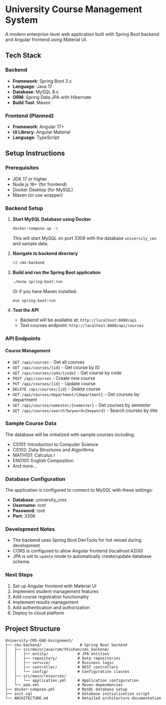 # University Course Management System

A modern enterprise-level web application built with Spring Boot backend and Angular frontend using Material UI.

## Tech Stack

### Backend
- **Framework**: Spring Boot 3.x
- **Language**: Java 17
- **Database**: MySQL 8.x
- **ORM**: Spring Data JPA with Hibernate
- **Build Tool**: Maven

### Frontend (Planned)
- **Framework**: Angular 17+
- **UI Library**: Angular Material
- **Language**: TypeScript

## Setup Instructions

### Prerequisites
- JDK 17 or higher
- Node.js 16+ (for frontend)
- Docker Desktop (for MySQL)
- Maven (or use wrapper)

### Backend Setup

1. **Start MySQL Database using Docker**
   ```bash
   docker-compose up -d
   ```
   This will start MySQL on port 3306 with the database `university_cms` and sample data.

2. **Navigate to backend directory**
   ```bash
   cd cms-backend
   ```

3. **Build and run the Spring Boot application**
   ```bash
   ./mvnw spring-boot:run
   ```
   
   Or if you have Maven installed:
   ```bash
   mvn spring-boot:run
   ```

4. **Test the API**
   - Backend will be available at: `http://localhost:8080/api`
   - Test courses endpoint: `http://localhost:8080/api/courses`

### API Endpoints

#### Course Management
- `GET /api/courses` - Get all courses
- `GET /api/courses/{id}` - Get course by ID
- `GET /api/courses/code/{code}` - Get course by code
- `POST /api/courses` - Create new course
- `PUT /api/courses/{id}` - Update course
- `DELETE /api/courses/{id}` - Delete course
- `GET /api/courses/department/{department}` - Get courses by department
- `GET /api/courses/semester/{semester}` - Get courses by semester
- `GET /api/courses/search?keyword={keyword}` - Search courses by title

### Sample Course Data
The database will be initialized with sample courses including:
- CS101: Introduction to Computer Science
- CS102: Data Structures and Algorithms
- MATH101: Calculus I
- ENG101: English Composition
- And more...

### Database Configuration
The application is configured to connect to MySQL with these settings:
- **Database**: university_cms
- **Username**: root
- **Password**: root
- **Port**: 3306

### Development Notes
- The backend uses Spring Boot DevTools for hot reload during development
- CORS is configured to allow Angular frontend (localhost:4200)
- JPA is set to `update` mode to automatically create/update database schema

### Next Steps
1. Set up Angular frontend with Material UI
2. Implement student management features
3. Add course registration functionality
4. Implement results management
5. Add authentication and authorization
6. Deploy to cloud platform

## Project Structure

```
University-CMS-EAD-Assignment/
├── cms-backend/                 # Spring Boot backend
│   ├── src/main/java/com/thishan/cms_backend/
│   │   ├── entity/             # JPA entities
│   │   ├── repository/         # Data repositories
│   │   ├── service/            # Business logic
│   │   ├── controller/         # REST controllers
│   │   └── config/             # Configuration classes
│   ├── src/main/resources/
│   │   └── application.yml     # Application configuration
│   └── pom.xml                 # Maven dependencies
├── docker-compose.yml          # MySQL database setup
├── init.sql                    # Database initialization script
└── ARCHITECTURE.md             # Detailed architecture documentation
```